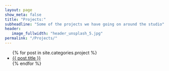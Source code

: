 ```yaml
---
layout: page
show_meta: false
title: "Projects:"
subheadline: "Some of the projects we have going on around the studio"
header:
   image_fullwidth: "header_unsplash_5.jpg"
permalink: "/Projects/"
---
```

<ul>
    {% for post in site.categories.project %}
    <li><a href="{{ site.url }}{{ site.baseurl }}{{ post.url }}">{{ post.title }}</a></li>
    {% endfor %}
</ul>